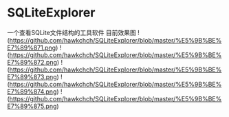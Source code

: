 # SQLiteExplorer
一个查看SQLite文件结构的工具软件
目前效果图
!(https://github.com/hawkchch/SQLiteExplorer/blob/master/%E5%9B%BE%E7%89%871.png)
!(https://github.com/hawkchch/SQLiteExplorer/blob/master/%E5%9B%BE%E7%89%872.png)
!(https://github.com/hawkchch/SQLiteExplorer/blob/master/%E5%9B%BE%E7%89%873.png)
!(https://github.com/hawkchch/SQLiteExplorer/blob/master/%E5%9B%BE%E7%89%874.png)
!(https://github.com/hawkchch/SQLiteExplorer/blob/master/%E5%9B%BE%E7%89%875.png)
